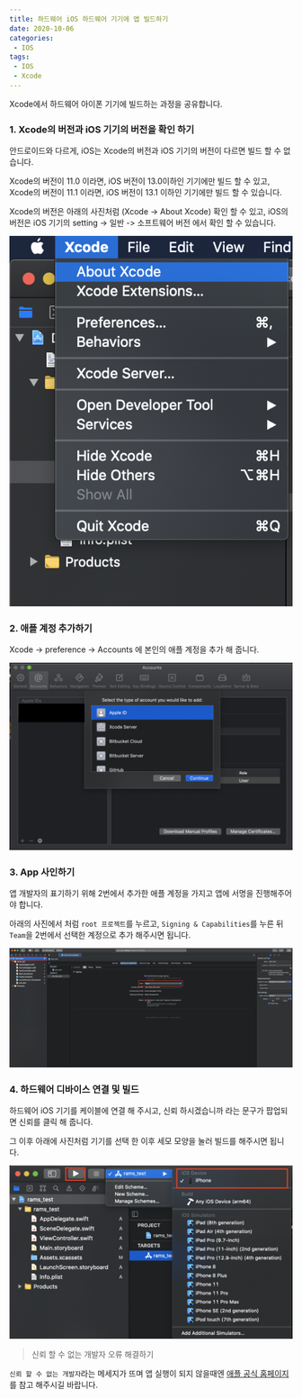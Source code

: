 ```yaml
---
title: 하드웨어 iOS 하드웨어 기기에 앱 빌드하기 
date: 2020-10-06
categories:
 - IOS
tags:
 - IOS
 - Xcode
---
```


Xcode에서 하드웨어 아이폰 기기에 빌드하는 과정을 공유합니다. 

<!-- more -->

### 1. Xcode의 버전과 iOS 기기의 버전을 확인 하기

안드로이드와 다르게, iOS는 Xcode의 버전과 iOS 기기의 버전이 다르면 빌드 할 수 없습니다. 

Xcode의 버전이 11.0 이라면, iOS 버전이 13.0이하인 기기에만 빌드 할 수 있고, Xcode의 버전이 11.1 이라면, iOS 버전이 13.1 이하인 기기에만 빌드 할 수 있습니다.

Xcode의 버전은 아래의 사진처럼 (Xcode -> About Xcode) 확인 할 수 있고, iOS의 버전은 iOS 기기의 setting -> 일반 -> 소프트웨어 버전 에서 확인 할 수 있습니다.

![pic1.png](/assets/images/posts/2020-10-06-iOS-build/pic1.png)

### 2. 애플 계정 추가하기 

Xcode -> preference -> Accounts 에 본인의 애플 계정을 추가 해 줍니다.

![pic2.png](/assets/images/posts/2020-10-06-iOS-build/pic2.png)

### 3. App 사인하기 

앱 개발자의 표기하기 위해 2번에서 추가한 애플 계정을 가지고 앱에 서명을 진행해주어야 합니다.

아래의 사진에서 처럼 `root 프로젝트`를 누르고, `Signing & Capabilities`를 누른 뒤 `Team`을 2번에서 선택한 계정으로 추가 해주시면 됩니다. 

![pic3.png](/assets/images/posts/2020-10-06-iOS-build/pic3.png)

### 4. 하드웨어 디바이스 연결 및 빌드 

하드웨어 iOS 기기를 케이블에 연결 해 주시고, 신뢰 하시겠습니까 라는 문구가 팝업되면 신뢰를 클릭 해 줍니다. 

그 이후 아래에 사진처럼 기기를 선택 한 이후 세모 모양을 눌러 빌드를 해주시면 됩니다. 

![pic4.png](/assets/images/posts/2020-10-06-iOS-build/pic4.png)

> 신뢰 할 수 없는 개발자 오류 해결하기 

`신뢰 할 수 없는 개발자`라는 메세지가 뜨며 앱 실행이 되지 않을때엔 [애플 공식 홈페이지](https://support.apple.com/ko-kr/HT204460)를 참고 해주시길 바랍니다. 